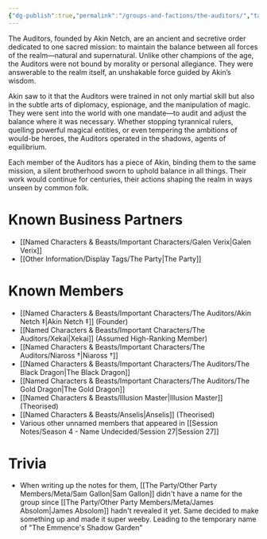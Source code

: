 ```yaml
---
{"dg-publish":true,"permalink":"/groups-and-factions/the-auditors/","tags":["Groups"],"updated":"2024-12-31T21:58:53.924+00:00"}
---
```


The Auditors, founded by Akin Netch, are an ancient and secretive order dedicated to one sacred mission: to maintain the balance between all forces of the realm—natural and supernatural. Unlike other champions of the age, the Auditors were not bound by morality or personal allegiance. They were answerable to the realm itself, an unshakable force guided by Akin’s wisdom.

Akin saw to it that the Auditors were trained in not only martial skill but also in the subtle arts of diplomacy, espionage, and the manipulation of magic. They were sent into the world with one mandate—to audit and adjust the balance where it was necessary. Whether stopping tyrannical rulers, quelling powerful magical entities, or even tempering the ambitions of would-be heroes, the Auditors operated in the shadows, agents of equilibrium.

Each member of the Auditors has a piece of Akin, binding them to the same mission, a silent brotherhood sworn to uphold balance in all things. Their work would continue for centuries, their actions shaping the realm in ways unseen by common folk.

# Known Business Partners
- [[Named Characters & Beasts/Important Characters/Galen Verix\|Galen Verix]]
- [[Other Information/Display Tags/The Party\|The Party]] 

# Known Members
- [[Named Characters & Beasts/Important Characters/The Auditors/Akin Netch ‡\|Akin Netch ‡]] (Founder)
- [[Named Characters & Beasts/Important Characters/The Auditors/Xekai\|Xekai]] (Assumed High-Ranking Member)
- [[Named Characters & Beasts/Important Characters/The Auditors/Niaross †\|Niaross †]]
- [[Named Characters & Beasts/Important Characters/The Auditors/The Black Dragon\|The Black Dragon]] 
- [[Named Characters & Beasts/Important Characters/The Auditors/The Gold Dragon\|The Gold Dragon]]
- [[Named Characters & Beasts/Illusion Master\|Illusion Master]] (Theorised)
- [[Named Characters & Beasts/Anselis\|Anselis]] (Theorised)
- Various other unnamed members that appeared in [[Session Notes/Season 4 - Name Undecided/Session 27\|Session 27]]

# Trivia 
- When writing up the notes for them, [[The Party/Other Party Members/Meta/Sam Gallon\|Sam Gallon]] didn't have a name for the group since [[The Party/Other Party Members/Meta/James Absolom\|James Absolom]] hadn't revealed it yet. Same decided to make something up and made it super weeby. Leading to the temporary name of "The Emmence's Shadow Garden"